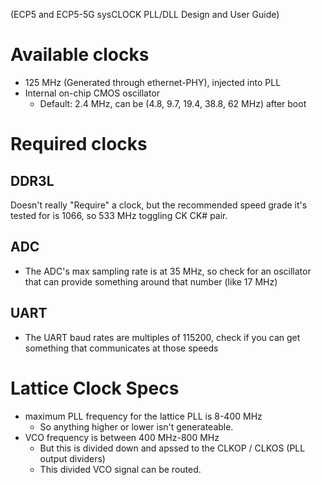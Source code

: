 (ECP5 and ECP5-5G sysCLOCK PLL/DLL Design and User Guide)
# Available clocks
- 125 MHz (Generated through ethernet-PHY), injected into PLL
- Internal on-chip CMOS oscillator
	- Default: 2.4 MHz, can be (4.8, 9.7, 19.4, 38.8, 62 MHz) after boot

# Required clocks
## DDR3L
Doesn't really "Require" a clock, but the recommended speed grade it's tested for is 1066, so 533 MHz toggling CK CK# pair.

## ADC
- The ADC's max sampling rate is at 35 MHz, so check for an oscillator that can provide something around that number (like 17 MHz)

## UART
- The UART baud rates are multiples of 115200, check if you can get something that communicates at those speeds



# Lattice Clock Specs
- maximum PLL frequency for the lattice PLL is 8-400 MHz
	- So anything higher or lower isn't generateable.
- VCO frequency is between 400 MHz-800 MHz
	- But this is divided down and apssed to the CLKOP / CLKOS (PLL output dividers)
	- This divided VCO signal can be routed.
